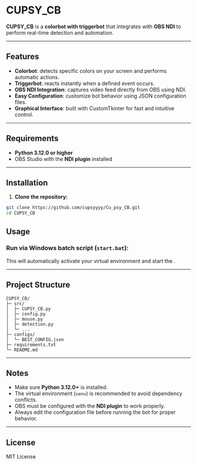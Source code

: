 # CUPSY_CB

**CUPSY_CB** is a **colorbot with triggerbot** that integrates with **OBS NDI** to perform real-time detection and automation.

---

## Features

- **Colorbot**: detects specific colors on your screen and performs automatic actions.  
- **Triggerbot**: reacts instantly when a defined event occurs.  
- **OBS NDI Integration**: captures video feed directly from OBS using NDI.  
- **Easy Configuration**: customize bot behavior using JSON configuration files.  
- **Graphical Interface**: built with CustomTkinter for fast and intuitive control.

---

## Requirements

- **Python 3.12.0 or higher**  
- OBS Studio with the **NDI plugin** installed

---

## Installation

1. **Clone the repository:**

```bash
git clone https://github.com/cupsyyyy/Cu_psy_CB.git
cd CUPSY_CB
```



## Usage



### Run via Windows batch script (`start.bat`):



This will automatically activate your virtual environment and start the .

---

## Project Structure

```
CUPSY_CB/
├─ src/
│  ├─ CUPSY_CB.py
│  ├─ config.py
│  ├─ mouse.py
│  ├─ detection.py
│  └─ ...
├─ configs/
│  └─ BEST_CONFIG.json
├─ requirements.txt
└─ README.md
```

---

## Notes

- Make sure **Python 3.12.0+** is installed.  
- The virtual environment (`venv`) is recommended to avoid dependency conflicts.  
- OBS must be configured with the **NDI plugin** to work properly.  
- Always edit the configuration file before running the bot for proper behavior.

---

## License

MIT License

